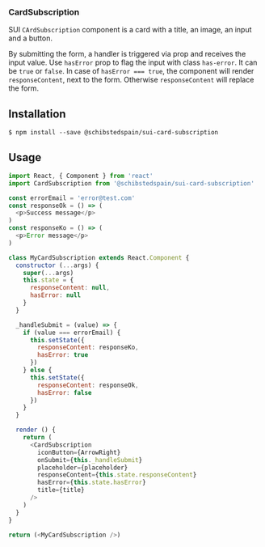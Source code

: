 
### CardSubscription

SUI `CArdSubscription` component is a card with a title, an image, an input and a button.

By submitting the form, a handler is triggered via prop and receives the input value.
Use `hasError` prop to flag the input with class `has-error`. It can be `true` or `false`.
In case of `hasError === true`, the component will render `responseContent`, next to the form. Otherwise `responseContent` will replace the form.

## Installation
```
$ npm install --save @schibstedspain/sui-card-subscription
```

## Usage
```js
import React, { Component } from 'react'
import CardSubscription from '@schibstedspain/sui-card-subscription'

const errorEmail = 'error@test.com'
const responseOk = () => (
  <p>Success message</p>
)
const responseKo = () => (
  <p>Error message</p>
)

class MyCardSubscription extends React.Component {
  constructor (...args) {
    super(...args)
    this.state = {
      responseContent: null,
      hasError: null
    }
  }

  _handleSubmit = (value) => {
    if (value === errorEmail) {
      this.setState({
        responseContent: responseKo,
        hasError: true
      })
    } else {
      this.setState({
        responseContent: responseOk,
        hasError: false
      })
    }
  }

  render () {
    return (
      <CardSubscription
        iconButton={ArrowRight}
        onSubmit={this._handleSubmit}
        placeholder={placeholder}
        responseContent={this.state.responseContent}
        hasError={this.state.hasError}
        title={title}
      />
    )
  }
}

return (<MyCardSubscription />)
```
